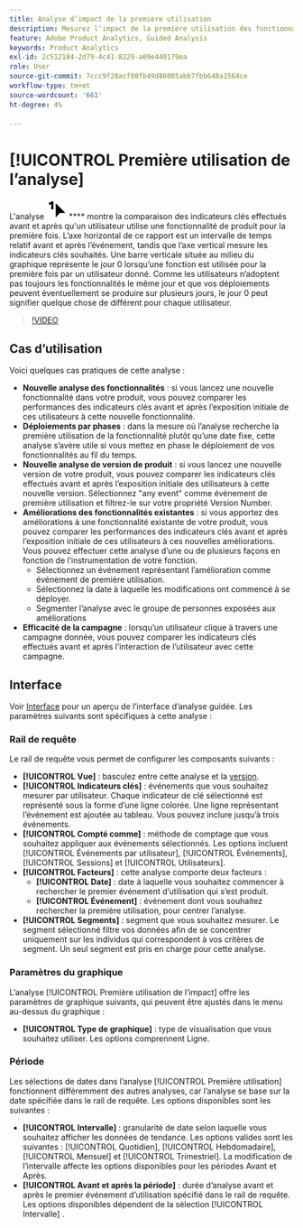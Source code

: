 ```yaml
---
title: Analyse d’impact de la première utilisation
description: Mesurez l’impact de la première utilisation des fonctionnalités sur les indicateurs clés.
feature: Adobe Product Analytics, Guided Analysis
keywords: Product Analytics
exl-id: 2c512184-2d79-4c41-8229-a09e440179ea
role: User
source-git-commit: 7ccc9f28acf08fb49d86005abb7fbb648a1564ce
workflow-type: tm+mt
source-wordcount: '661'
ht-degree: 4%

---
```


# [!UICONTROL Première utilisation de l’analyse]

L&#39;analyse ![Première utilisation](/help/assets/icons/FirstUse.svg) **** montre la comparaison des indicateurs clés effectués avant et après qu&#39;un utilisateur utilise une fonctionnalité de produit pour la première fois. L’axe horizontal de ce rapport est un intervalle de temps relatif avant et après l’événement, tandis que l’axe vertical mesure les indicateurs clés souhaités. Une barre verticale située au milieu du graphique représente le jour 0 lorsqu’une fonction est utilisée pour la première fois par un utilisateur donné. Comme les utilisateurs n’adoptent pas toujours les fonctionnalités le même jour et que vos déploiements peuvent éventuellement se produire sur plusieurs jours, le jour 0 peut signifier quelque chose de différent pour chaque utilisateur.


>[!VIDEO](https://video.tv.adobe.com/v/3421661/?learn=on)


## Cas d’utilisation

Voici quelques cas pratiques de cette analyse :

* **Nouvelle analyse des fonctionnalités** : si vous lancez une nouvelle fonctionnalité dans votre produit, vous pouvez comparer les performances des indicateurs clés avant et après l’exposition initiale de ces utilisateurs à cette nouvelle fonctionnalité.
* **Déploiements par phases** : dans la mesure où l’analyse recherche la première utilisation de la fonctionnalité plutôt qu’une date fixe, cette analyse s’avère utile si vous mettez en phase le déploiement de vos fonctionnalités au fil du temps.
* **Nouvelle analyse de version de produit** : si vous lancez une nouvelle version de votre produit, vous pouvez comparer les indicateurs clés effectués avant et après l’exposition initiale des utilisateurs à cette nouvelle version. Sélectionnez &quot;any event&quot; comme événement de première utilisation et filtrez-le sur votre propriété Version Number.
* **Améliorations des fonctionnalités existantes** : si vous apportez des améliorations à une fonctionnalité existante de votre produit, vous pouvez comparer les performances des indicateurs clés avant et après l’exposition initiale de ces utilisateurs à ces nouvelles améliorations. Vous pouvez effectuer cette analyse d’une ou de plusieurs façons en fonction de l’instrumentation de votre fonction.
   * Sélectionnez un événement représentant l’amélioration comme événement de première utilisation.
   * Sélectionnez la date à laquelle les modifications ont commencé à se déployer.
   * Segmenter l’analyse avec le groupe de personnes exposées aux améliorations
* **Efficacité de la campagne** : lorsqu’un utilisateur clique à travers une campagne donnée, vous pouvez comparer les indicateurs clés effectués avant et après l’interaction de l’utilisateur avec cette campagne.

## Interface

Voir [Interface](../overview.md#interface) pour un aperçu de l’interface d’analyse guidée. Les paramètres suivants sont spécifiques à cette analyse :

### Rail de requête

Le rail de requête vous permet de configurer les composants suivants :

* **[!UICONTROL Vue]** : basculez entre cette analyse et la [version](release-impact.md).
* **[!UICONTROL Indicateurs clés]** : événements que vous souhaitez mesurer par utilisateur. Chaque indicateur de clé sélectionné est représenté sous la forme d’une ligne colorée. Une ligne représentant l’événement est ajoutée au tableau. Vous pouvez inclure jusqu’à trois événements.
* **[!UICONTROL Compté comme]** : méthode de comptage que vous souhaitez appliquer aux événements sélectionnés. Les options incluent [!UICONTROL Événements par utilisateur], [!UICONTROL Événements], [!UICONTROL Sessions] et [!UICONTROL Utilisateurs].
* **[!UICONTROL Facteurs]** : cette analyse comporte deux facteurs :
   * **[!UICONTROL Date]** : date à laquelle vous souhaitez commencer à rechercher le premier événement d’utilisation qui s’est produit.
   * **[!UICONTROL Événement]** : événement dont vous souhaitez rechercher la première utilisation, pour centrer l’analyse.
* **[!UICONTROL Segments]** : segment que vous souhaitez mesurer. Le segment sélectionné filtre vos données afin de se concentrer uniquement sur les individus qui correspondent à vos critères de segment. Un seul segment est pris en charge pour cette analyse.

### Paramètres du graphique

L’analyse [!UICONTROL Première utilisation de l’impact] offre les paramètres de graphique suivants, qui peuvent être ajustés dans le menu au-dessus du graphique :

* **[!UICONTROL Type de graphique]** : type de visualisation que vous souhaitez utiliser. Les options comprennent Ligne.

### Période

Les sélections de dates dans l’analyse [!UICONTROL Première utilisation] fonctionnent différemment des autres analyses, car l’analyse se base sur la date spécifiée dans le rail de requête. Les options disponibles sont les suivantes :

* **[!UICONTROL Intervalle]** : granularité de date selon laquelle vous souhaitez afficher les données de tendance. Les options valides sont les suivantes : [!UICONTROL Quotidien], [!UICONTROL Hebdomadaire], [!UICONTROL Mensuel] et [!UICONTROL Trimestriel]. La modification de l’intervalle affecte les options disponibles pour les périodes Avant et Après.
* **[!UICONTROL Avant et après la période]** : durée d’analyse avant et après le premier événement d’utilisation spécifié dans le rail de requête. Les options disponibles dépendent de la sélection [!UICONTROL Intervalle] .

<!--
## Example

See below for an example of the analysis.

![First use impact](../assets/first-use-impact.png)

-->
